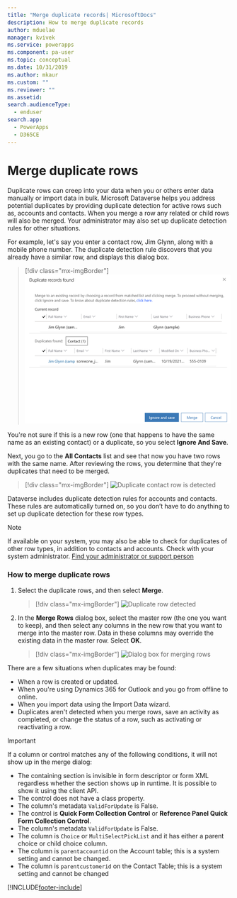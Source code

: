 ```yaml
---
title: "Merge duplicate records| MicrosoftDocs"
description: How to merge duplicate records
author: mduelae
manager: kvivek
ms.service: powerapps
ms.component: pa-user
ms.topic: conceptual
ms.date: 10/31/2019
ms.author: mkaur
ms.custom: ""
ms.reviewer: ""
ms.assetid: 
search.audienceType: 
  - enduser
search.app: 
  - PowerApps
  - D365CE
---
```

# Merge duplicate rows 

Duplicate rows can creep into your data when you or others enter data manually or import data in bulk. Microsoft Dataverse helps you address potential duplicates by providing duplicate detection for active rows such as, accounts and contacts. When you merge a row any related or child rows will also be merged. Your administrator may also set up duplicate detection rules for other situations.  
  
For example, let's say you enter a contact row, Jim Glynn,  along with a mobile phone number.  The duplicate detection rule discovers that you already have a similar row, and displays this dialog box.  
  
 > [!div class="mx-imgBorder"] 
 > ![Duplicate contact row detected](media/duplicates-detected.png "Duplicate contact row detected")  
  
 You're not sure if this is a new row (one that happens to have the  same name as an existing contact) or a duplicate, so you select **Ignore And Save**.  
  
 Next, you go to the **All Contacts** list and see that now you have two rows with the same name. After reviewing the rows,  you  determine that they're duplicates that need to be merged.  
 
 > [!div class="mx-imgBorder"] 
 > ![Duplicate contact row is detected](media/duplicates-detected_1.png "Duplicate contact row is detected")  
 
Dataverse includes duplicate detection rules for accounts and contacts. These rules are automatically turned on, so you don’t have to do anything to set up duplicate detection for these row types.  
  
> [!NOTE]
>  If available on your system, you may also be able to check for duplicates of other row types, in addition to contacts and accounts. Check with your system administrator. [Find your administrator or support person](find-admin.md)  
  
### How to merge duplicate rows  
  
1. Select the duplicate rows, and then select **Merge**.  
  
   > [!div class="mx-imgBorder"] 
   > ![Duplicate row detected](media/duplicates-detected_2.png "Duplicate row detected")  
  
2. In the **Merge Rows** dialog box, select the master row (the one you want to keep), and then select any columns in the new row that you want to merge into the master row. Data in these columns may override the existing data in the master row. Select **OK**.  
  
     
   > [!div class="mx-imgBorder"] 
   > ![Dialog box for merging rows](media/merge-records-dialog.png "Dialog box for merging rows")  
  

There are a few situations when duplicates may be found:  

- When a row is created or updated.  
- When  you're using Dynamics 365 for Outlook and you go from offline to online.  
- When you import data using the Import Data wizard.  
- Duplicates aren't detected when you merge rows, save an activity as completed, or change the status of a row, such as activating or reactivating a row.

> [!IMPORTANT]
>  If a column or control matches any of the following conditions, it will not show up in the merge dialog:  
>   - The containing section is invisible in form descriptor or form XML regardless whether the section shows up in runtime. It is possible to show it using the client API.
>   - The control does not have a class property.
>   - The column's metadata `ValidForUpdate` is False.
>   - The control is **Quick Form Collection Control** or **Reference Panel Quick Form Collection Control**.
>   - The column's metadata `ValidForUpdate` is False. 
>   - The column is `Choice` or `MultiSelectPickList` and it has either a parent choice or child choice column.
>   - The column is `parentaccountid` on the Account table; this is a system setting and cannot be changed. 
>   - The column is `parentcustomerid` on the  Contact Table; this is a system setting and cannot be changed



[!INCLUDE[footer-include](../includes/footer-banner.md)]